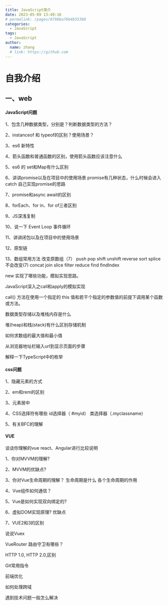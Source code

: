 ```yaml
---
title: JavaScript简介
date: 2023-05-09 13:49:16
# permalink: /pages/0796ba76b4b55368
categories:
  - JavaScript
tags:
  - JavaScript
author:
  name: zhang
  # link: https://github.com
---
```


> 

# 自我介绍

## 一、web

#### JavaScript问题

1、包含几种数据类型，分别是？判断数据类型的方法？

2、instanceof 和 typeof的区别？使用场景？

3、es6 新特性

4、箭头函数和普通函数的区别，使用箭头函数应该注意什么

5、es6 的 set和Map有什么区别

6、讲讲promise以及在项目中的使用场景 promise有几种状态，什么时候会进入catch 自己实现promise的思路

7、promise和async await的区别

8、forEach、for in、for of三者区别

9、JS深浅复制

10、说一下 Event Loop 事件循环

11、讲讲闭包以及在项目中的使用场景

12、原型链

13、数组常用方法
改变原数组（7）
push
pop
shift
unshift
reverse
sort
splice
不会改变(7)
concat
join
slice
filter
reduce
find
findIndex

new 实现了哪些功能，模拟实现思路。

JavaScript深入之call和apply的模拟实现

call() 方法在使用一个指定的 this 值和若干个指定的参数值的前提下调用某个函数或方法。

数据类型存储以及堆栈内存是什么

堆(heap)和栈(stack)有什么区别存储机制

如何求数组的最大值和最小值

从浏览器地址栏输入url到显示页面的步骤

解释一下TypeScript中的枚举

#### css问题

1、隐藏元素的方式

2、em和rem的区别

3、元素居中

4、CSS选择符有哪些
id选择器（ #myid）
类选择器（.myclassname）

5、有关BFC的理解

#### VUE
谈谈你理解的vue react、Angular进行比较说明
 
1、你对MVVM的理解?

2、MVVM的优缺点?

3、你对Vue生命周期的理解？ 生命周期是什么 各个生命周期的作用

4、Vue组件如何通信？

5、Vue是如何实现双向绑定的?

6、虚拟DOM实现原理? 优缺点

7、VUE2和3的区别

说说Vuex

VueRouter 路由守卫有哪些？



HTTP 1.0, HTTP 2.0,区别


Git常用指令

前端优化

如何处理跨域

遇到技术问题一般怎么解决